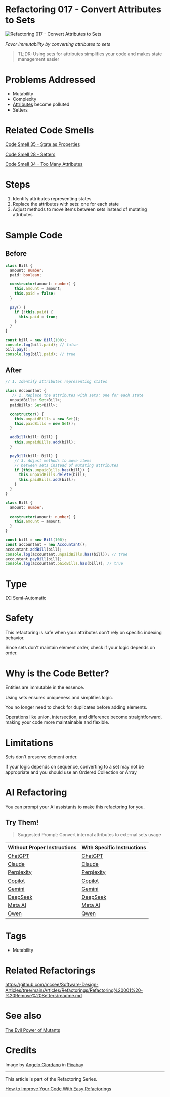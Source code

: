 # Refactoring 017 - Convert Attributes to Sets

![Refactoring 017 - Convert Attributes to Sets](Refactoring%20017%20-%20Convert%20Attributes%20to%20Sets.jpg)

*Favor immutability by converting attributes to sets*

> TL;DR: Using sets for attributes simplifies your code and makes state management easier

# Problems Addressed

- Mutability 
- Complexity
- [Attributes](https://github.com/mcsee/Software-Design-Articles/tree/main/Articles/Code%20Smells/Code%20Smell%2034%20-%20Too%20Many%20Attributes/readme.md) become polluted  
- Setters  

# Related Code Smells

[Code Smell 35 - State as Properties](https://github.com/mcsee/Software-Design-Articles/tree/main/Articles/Code%20Smells/Code%20Smell%2035%20-%20State%20as%20Properties/readme.md)

[Code Smell 28 - Setters](https://github.com/mcsee/Software-Design-Articles/tree/main/Articles/Code%20Smells/Code%20Smell%2028%20-%20Setters/readme.md)

[Code Smell 34 - Too Many Attributes](https://github.com/mcsee/Software-Design-Articles/tree/main/Articles/Code%20Smells/Code%20Smell%2034%20-%20Too%20Many%20Attributes/readme.md)

# Steps

1. Identify attributes representing states
2. Replace the attributes with sets: one for each state
3. Adjust methods to move items between sets instead of mutating attributes

# Sample Code

## Before

<!-- [Gist Url](https://gist.github.com/mcsee/18b119021e9a5c4e2340a72a0bd12978) -->

```typescript
class Bill {
  amount: number;
  paid: boolean;

  constructor(amount: number) {
    this.amount = amount;
    this.paid = false;
  }

  pay() {
    if (!this.paid) {
      this.paid = true;
    }
  }
}

const bill = new Bill(100);
console.log(bill.paid); // false
bill.pay();
console.log(bill.paid); // true
```

## After

<!-- [Gist Url](https://gist.github.com/mcsee/f05f0411564b9a39697ebfa848e46995) -->

```typescript
// 1. Identify attributes representing states

class Accountant {  
   // 2. Replace the attributes with sets: one for each state
  unpaidBills: Set<Bill>;
  paidBills: Set<Bill>;

  constructor() {
    this.unpaidBills = new Set();
    this.paidBills = new Set();
  }

  addBill(bill: Bill) {
    this.unpaidBills.add(bill);
  }

  payBill(bill: Bill) {    
    // 3. Adjust methods to move items
    // between sets instead of mutating attributes
    if (this.unpaidBills.has(bill)) {
      this.unpaidBills.delete(bill);
      this.paidBills.add(bill);
    }
  }
}

class Bill {
  amount: number;

  constructor(amount: number) {
    this.amount = amount;
  }
}

const bill = new Bill(100);
const accountant = new Accountant();
accountant.addBill(bill);
console.log(accountant.unpaidBills.has(bill)); // true
accountant.payBill(bill);
console.log(accountant.paidBills.has(bill)); // true
```

# Type

[X] Semi-Automatic

# Safety

This refactoring is safe when your attributes don't rely on specific indexing behavior.

Since sets don't maintain element order, check if your logic depends on order.

# Why is the Code Better?

Entities are immutable in the essence.

Using sets ensures uniqueness and simplifies logic.

You no longer need to check for duplicates before adding elements.

Operations like union, intersection, and difference become straightforward, making your code more maintainable and flexible.

# Limitations

Sets don't preserve element order.

If your logic depends on sequence, converting to a set may not be appropriate and you should use an Ordered Collection or Array

# AI Refactoring

You can prompt your AI assistants to make this refactoring for you.

## Try Them!     

> Suggested Prompt: Convert internal attributes to external sets usage

| Without Proper Instructions    | With Specific Instructions |
| -------- | ------- |
| [ChatGPT](https://chat.openai.com/?q=Correct+and+explain+this+code%3A+%60%60%60typescript%0D%0Aclass+Bill+%7B%0D%0A++amount%3A+number%3B%0D%0A++paid%3A+boolean%3B%0D%0A%0D%0A++constructor%28amount%3A+number%29+%7B%0D%0A++++this.amount+%3D+amount%3B%0D%0A++++this.paid+%3D+false%3B%0D%0A++%7D%0D%0A%0D%0A++pay%28%29+%7B%0D%0A++++if+%28%21this.paid%29+%7B%0D%0A++++++this.paid+%3D+true%3B%0D%0A++++%7D%0D%0A++%7D%0D%0A%7D%0D%0A%0D%0Aconst+bill+%3D+new+Bill%28100%29%3B%0D%0Aconsole.log%28bill.paid%29%3B+%2F%2F+false%0D%0Abill.pay%28%29%3B%0D%0Aconsole.log%28bill.paid%29%3B+%2F%2F+true%0D%0A%60%60%60) | [ChatGPT](https://chat.openai.com/?q=Convert+internal+attributes+to+external+sets+usage%3A+%60%60%60typescript%0D%0Aclass+Bill+%7B%0D%0A++amount%3A+number%3B%0D%0A++paid%3A+boolean%3B%0D%0A%0D%0A++constructor%28amount%3A+number%29+%7B%0D%0A++++this.amount+%3D+amount%3B%0D%0A++++this.paid+%3D+false%3B%0D%0A++%7D%0D%0A%0D%0A++pay%28%29+%7B%0D%0A++++if+%28%21this.paid%29+%7B%0D%0A++++++this.paid+%3D+true%3B%0D%0A++++%7D%0D%0A++%7D%0D%0A%7D%0D%0A%0D%0Aconst+bill+%3D+new+Bill%28100%29%3B%0D%0Aconsole.log%28bill.paid%29%3B+%2F%2F+false%0D%0Abill.pay%28%29%3B%0D%0Aconsole.log%28bill.paid%29%3B+%2F%2F+true%0D%0A%60%60%60) |
| [Claude](https://claude.ai/new?q=Correct+and+explain+this+code%3A+%60%60%60typescript%0D%0Aclass+Bill+%7B%0D%0A++amount%3A+number%3B%0D%0A++paid%3A+boolean%3B%0D%0A%0D%0A++constructor%28amount%3A+number%29+%7B%0D%0A++++this.amount+%3D+amount%3B%0D%0A++++this.paid+%3D+false%3B%0D%0A++%7D%0D%0A%0D%0A++pay%28%29+%7B%0D%0A++++if+%28%21this.paid%29+%7B%0D%0A++++++this.paid+%3D+true%3B%0D%0A++++%7D%0D%0A++%7D%0D%0A%7D%0D%0A%0D%0Aconst+bill+%3D+new+Bill%28100%29%3B%0D%0Aconsole.log%28bill.paid%29%3B+%2F%2F+false%0D%0Abill.pay%28%29%3B%0D%0Aconsole.log%28bill.paid%29%3B+%2F%2F+true%0D%0A%60%60%60) | [Claude](https://claude.ai/new?q=Convert+internal+attributes+to+external+sets+usage%3A+%60%60%60typescript%0D%0Aclass+Bill+%7B%0D%0A++amount%3A+number%3B%0D%0A++paid%3A+boolean%3B%0D%0A%0D%0A++constructor%28amount%3A+number%29+%7B%0D%0A++++this.amount+%3D+amount%3B%0D%0A++++this.paid+%3D+false%3B%0D%0A++%7D%0D%0A%0D%0A++pay%28%29+%7B%0D%0A++++if+%28%21this.paid%29+%7B%0D%0A++++++this.paid+%3D+true%3B%0D%0A++++%7D%0D%0A++%7D%0D%0A%7D%0D%0A%0D%0Aconst+bill+%3D+new+Bill%28100%29%3B%0D%0Aconsole.log%28bill.paid%29%3B+%2F%2F+false%0D%0Abill.pay%28%29%3B%0D%0Aconsole.log%28bill.paid%29%3B+%2F%2F+true%0D%0A%60%60%60) |
| [Perplexity](https://www.perplexity.ai/?q=Correct+and+explain+this+code%3A+%60%60%60typescript%0D%0Aclass+Bill+%7B%0D%0A++amount%3A+number%3B%0D%0A++paid%3A+boolean%3B%0D%0A%0D%0A++constructor%28amount%3A+number%29+%7B%0D%0A++++this.amount+%3D+amount%3B%0D%0A++++this.paid+%3D+false%3B%0D%0A++%7D%0D%0A%0D%0A++pay%28%29+%7B%0D%0A++++if+%28%21this.paid%29+%7B%0D%0A++++++this.paid+%3D+true%3B%0D%0A++++%7D%0D%0A++%7D%0D%0A%7D%0D%0A%0D%0Aconst+bill+%3D+new+Bill%28100%29%3B%0D%0Aconsole.log%28bill.paid%29%3B+%2F%2F+false%0D%0Abill.pay%28%29%3B%0D%0Aconsole.log%28bill.paid%29%3B+%2F%2F+true%0D%0A%60%60%60) | [Perplexity](https://www.perplexity.ai/?q=Convert+internal+attributes+to+external+sets+usage%3A+%60%60%60typescript%0D%0Aclass+Bill+%7B%0D%0A++amount%3A+number%3B%0D%0A++paid%3A+boolean%3B%0D%0A%0D%0A++constructor%28amount%3A+number%29+%7B%0D%0A++++this.amount+%3D+amount%3B%0D%0A++++this.paid+%3D+false%3B%0D%0A++%7D%0D%0A%0D%0A++pay%28%29+%7B%0D%0A++++if+%28%21this.paid%29+%7B%0D%0A++++++this.paid+%3D+true%3B%0D%0A++++%7D%0D%0A++%7D%0D%0A%7D%0D%0A%0D%0Aconst+bill+%3D+new+Bill%28100%29%3B%0D%0Aconsole.log%28bill.paid%29%3B+%2F%2F+false%0D%0Abill.pay%28%29%3B%0D%0Aconsole.log%28bill.paid%29%3B+%2F%2F+true%0D%0A%60%60%60) |
| [Copilot](https://www.bing.com/chat?showconv=1&sendquery=1&q=Correct+and+explain+this+code%3A+%60%60%60typescript%0D%0Aclass+Bill+%7B%0D%0A++amount%3A+number%3B%0D%0A++paid%3A+boolean%3B%0D%0A%0D%0A++constructor%28amount%3A+number%29+%7B%0D%0A++++this.amount+%3D+amount%3B%0D%0A++++this.paid+%3D+false%3B%0D%0A++%7D%0D%0A%0D%0A++pay%28%29+%7B%0D%0A++++if+%28%21this.paid%29+%7B%0D%0A++++++this.paid+%3D+true%3B%0D%0A++++%7D%0D%0A++%7D%0D%0A%7D%0D%0A%0D%0Aconst+bill+%3D+new+Bill%28100%29%3B%0D%0Aconsole.log%28bill.paid%29%3B+%2F%2F+false%0D%0Abill.pay%28%29%3B%0D%0Aconsole.log%28bill.paid%29%3B+%2F%2F+true%0D%0A%60%60%60) | [Copilot](https://www.bing.com/chat?showconv=1&sendquery=1&q=Convert+internal+attributes+to+external+sets+usage%3A+%60%60%60typescript%0D%0Aclass+Bill+%7B%0D%0A++amount%3A+number%3B%0D%0A++paid%3A+boolean%3B%0D%0A%0D%0A++constructor%28amount%3A+number%29+%7B%0D%0A++++this.amount+%3D+amount%3B%0D%0A++++this.paid+%3D+false%3B%0D%0A++%7D%0D%0A%0D%0A++pay%28%29+%7B%0D%0A++++if+%28%21this.paid%29+%7B%0D%0A++++++this.paid+%3D+true%3B%0D%0A++++%7D%0D%0A++%7D%0D%0A%7D%0D%0A%0D%0Aconst+bill+%3D+new+Bill%28100%29%3B%0D%0Aconsole.log%28bill.paid%29%3B+%2F%2F+false%0D%0Abill.pay%28%29%3B%0D%0Aconsole.log%28bill.paid%29%3B+%2F%2F+true%0D%0A%60%60%60) |
| [Gemini](https://gemini.google.com/) | [Gemini](https://gemini.google.com/) | 
| [DeepSeek](https://chat.deepseek.com/) | [DeepSeek](https://chat.deepseek.com/) | 
| [Meta AI](https://www.meta.ai/chat) | [Meta AI](https://www.meta.ai/) | 
| [Qwen](https://chat.qwen.ai) | [Qwen](https://chat.qwen.ai) | 

# Tags

- Mutability

# Related Refactorings

https://github.com/mcsee/Software-Design-Articles/tree/main/Articles/Refactorings/Refactoring%20001%20-%20Remove%20Setters/readme.md

# See also

[The Evil Power of Mutants](https://github.com/mcsee/Software-Design-Articles/tree/main/Articles/Theory/The%20Evil%20Power%20of%20Mutants/readme.md)

# Credits

Image by [Angelo Giordano](https://pixabay.com/users/angelo_giordano-753934/) in [Pixabay](https://pixabay.com/)

* * * 

This article is part of the Refactoring Series.

[How to Improve Your Code With Easy Refactorings](https://github.com/mcsee/Software-Design-Articles/tree/main/Articles/Refactorings/How%20to%20Improve%20your%20Code%20With%20Easy%20Refactorings/readme.md)